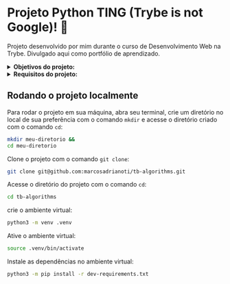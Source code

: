 # Projeto Python TING (Trybe is not Google)! :card_index:
Projeto desenvolvido por mim durante o curso de Desenvolvimento Web na Trybe. Divulgado aqui como portfólio de aprendizado.

<details>
<summary><strong>Objetivos do projeto:</strong></summary>
 
  * Resolver problemas e otimizar algoritmos desenvolvendo a capacidade de implementar soluções.
  * Verificar se eu era capaz de:
    * Exercitar lógica.
    * Interpretar problemas.
    * Interpretar um código legado.
    * Otimizar a resolução de problemas.
    * Resolver problemas/Otimizar algoritmos sob pressão.
    * Identificar a complecidade do algorítimo.
</details>
<details>
<summary><strong> Requisitos do projeto:</strong></summary>

  * Número de estudantes estudando no mesmo horário (_Algoritmo de busca_)
    * Retornar, para uma entrada específica, a quantidade de estudantes presentes.
    * Retornar `None` se em `permanence_period` houver alguma entrada inválida.
    * Retornar `None` se `target_time` recebe um valor vazio.
    * A função deverá, por meio de análise empírica, se comportar como no máximo `O(n)` - _complexidade assintótica linear_
  * Criptografia de inversões (_Testes_)
    * Implementar adequadamente o teste para a função `encrypt_message`.
  * Palíndromos (_Recursividade_)
    * Retornar `True` se a palavra passada por parâmetro for um palíndromo.
    * Retornar `False` se a palavra passada por parâmetro não for um palíndromo.
    * Retornar `False` se nenhuma palavra for passada por parâmetro.
  * Anagramas (_Algoritmo de ordenação_)
    * Retornar `True` se as palavras passadas forem anagramas.
    * Retornar `False` se as palavras passadas por parâmetro não forem anagramas.
    * Retornar `false` se alguma das palavras passadas por parâmetro for uma string vazia.
    * A função deverá, por meio de análise empírica, se comportar como no máximo `O(n log n)` - _complexidade assintótica linearítmica_
    * Retornar `True` se as palavras passadas forem anagramas sem diferenciar maiúsculas e minúsculas.
  * Requisitos Bônus:
    * Encontrando números repetidos (_Algoritmo de busca_)
      * Retornar o número repetido se a função receber como parâmetro uma lista com números repetidos.
      * Retornar `False` se a função não receber nenhum parâmetro.
      * Retornar `False` se a função receber, como parâmetro, uma string.
      * Retornar `False` se a função receber, como parâmetro, uma lista sem números repetidos.
      * Retornar `False` se a função receber, como parâmetro, apenas um valor.
      * Retornar `False` se a função receber, como parâmetro, um número negativo.
      * A função deverá, por meio de análise empírica, se comportar como no máximo `O(n log n)` - _complexidade assintótica linearítmica_
    * Palíndromos (_Iteratividade_)
      * Retornar `True` se a palavra passada como parâmetro for um palíndromo, executando uma função iterativa.
      * Retornar `False` se a palavra passada como parâmetro não for um palíndromo, executando uma função iterativa.
      * Retornar `False` se nenhuma palavra for passada como parâmetro, executando uma função iterativa.
      * A função deverá, por meio de análise empírica, se comportar como no máximo `O(n)` - _complexidade assintótica linear_
</details>
  
## Rodando o projeto localmente

Para rodar o projeto em sua máquina, abra seu terminal, crie um diretório no local de sua preferência com o comando `mkdir` e acesse o diretório criado com o comando `cd`:

```bash
mkdir meu-diretorio &&
cd meu-diretorio
```

Clone o projeto com o comando `git clone`:

```bash
git clone git@github.com:marcosadrianoti/tb-algorithms.git
```

Acesse o diretório do projeto com o comando `cd`:

```bash
cd tb-algorithms
```

crie o ambiente virtual:
```bash
python3 -m venv .venv
```

Ative o ambiente virtual:
```bash
source .venv/bin/activate
```

Instale as dependências no ambiente virtual:
```bash
python3 -m pip install -r dev-requirements.txt
```
